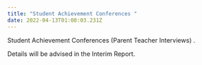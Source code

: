 ```yaml
---
title: "Student Achievement Conferences "
date: 2022-04-13T01:08:03.231Z
---
```

Student Achievement Conferences 
(Parent Teacher Interviews).  

Details will be advised in the Interim Report.

